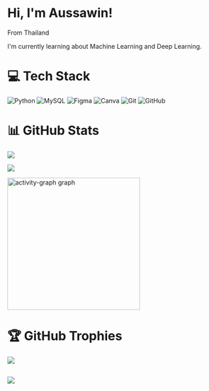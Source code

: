 # Hi, I'm Aussawin!

From Thailand

I'm currently learning about Machine Learning and Deep Learning.

# 💻 Tech Stack
![Python](https://img.shields.io/badge/python-3670A0?style=flat&logo=python&logoColor=ffdd54) ![MySQL](https://img.shields.io/badge/mysql-4479A1.svg?style=flat&logo=mysql&logoColor=white) ![Figma](https://img.shields.io/badge/figma-%23F24E1E.svg?style=flat&logo=figma&logoColor=white) ![Canva](https://img.shields.io/badge/Canva-%2300C4CC.svg?style=flat&logo=Canva&logoColor=white) ![Git](https://img.shields.io/badge/git-%23F05033.svg?style=flat&logo=git&logoColor=white) ![GitHub](https://img.shields.io/badge/github-%23121011.svg?style=flat&logo=github&logoColor=white)

# 📊 GitHub Stats
![](https://github-readme-streak-stats.herokuapp.com/?user=A5hisa&theme=swift&hide_border=false)<br/>

![](https://github-readme-stats.vercel.app/api/top-langs/?username=A5hisa&theme=swift&hide_border=false&include_all_commits=true&count_private=true&layout=compact)

<div align="left">
  <img src="https://github-readme-activity-graph.vercel.app/graph?username=A5hisa&radius=16&theme=minimal&area=false&order=5&custom_title=My%20Contribution%20Graph&hide_border=false&hide_title=false" height="299" alt="activity-graph graph"  />
</div>

###

# 🏆 GitHub Trophies
![](https://github-profile-trophy.vercel.app/?username=A5hisa&title=Commits,Experience)

[![](https://visitcount.itsvg.in/api?id=A5hisa&icon=0&color=0)](https://visitcount.itsvg.in)
---

<!-- Proudly created with GPRM ( https://gprm.itsvg.in ) -->

